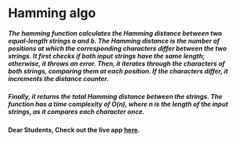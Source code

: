 # Hamming algo

##### The hamming function calculates the Hamming distance between two equal-length strings a and b. The Hamming distance is the number of positions at which the corresponding characters differ between the two strings. It first checks if both input strings have the same length; otherwise, it throws an error. Then, it iterates through the characters of both strings, comparing them at each position. If the characters differ, it increments the distance counter.

##### Finally, it returns the total Hamming distance between the strings. The function has a time complexity of O(n), where n is the length of the input strings, as it compares each character once.

#### Dear Students, Check out the live app [here](https://kdeepika-brs.github.io/Hamming-algo/).


